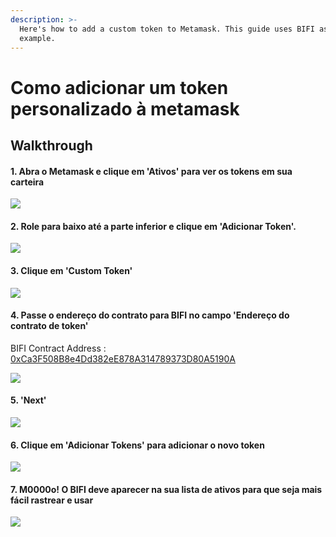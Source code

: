 ```yaml
---
description: >-
  Here's how to add a custom token to Metamask. This guide uses BIFI as an
  example.
---
```


# Como adicionar um token personalizado à metamask

## Walkthrough

#### 1. Abra o Metamask e clique em 'Ativos' para ver os tokens em sua carteira

![](<../../.gitbook/assets/capture (1).png>)

#### 2. Role para baixo até a parte inferior e clique em 'Adicionar Token'.

![](../../.gitbook/assets/addtoken.png)

#### 3. Clique em 'Custom Token'

![](../../.gitbook/assets/custom-token.png)

#### 4. Passe o endereço do contrato para BIFI no campo 'Endereço do contrato de token'

BIFI Contract Address : [0xCa3F508B8e4Dd382eE878A314789373D80A5190A ](https://bscscan.com/token/0xCa3F508B8e4Dd382eE878A314789373D80A5190A)

![](../../.gitbook/assets/token-address.png)

#### 5. 'Next'&#x20;

![](../../.gitbook/assets/next.png)

#### 6. Clique em 'Adicionar Tokens' para adicionar o novo token

![](../../.gitbook/assets/bifi-ass.png)

#### 7. M0000o! O BIFI deve aparecer na sua lista de ativos para que seja mais fácil rastrear e usar

![](../../.gitbook/assets/added.png)

